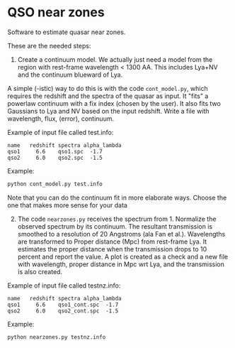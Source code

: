 # QSO near zones

Software to estimate quasar near zones.


These are the needed steps:

1. Create a continuum model. We actually just need a model from the region with rest-frame wavelength < 1300 AA. This includes Lya+NV and the continuum blueward of Lya.

A simple (-istic) way to do this is with the code `cont_model.py`, which requires the redshift and the spectra of the quasar as input. It "fits" a powerlaw continuum with a fix index (chosen by the user). It also fits two Gaussians to Lya and NV based on the input redshift.
Write a file with wavelength, flux, (error), continuum.

Example of input file called test.info:

    name   redshift spectra alpha_lambda
    qso1     6.6    qso1.spc  -1.7
    qso2     6.0    qso2.spc  -1.5

Example:
```python
python cont_model.py test.info
```

Note that you can do the continuum fit in more elaborate ways. Choose the one that makes more sense for your data



2. The code `nearzones.py` receives the spectrum from 1. Normalize the observed spectrum by its continuum. The resultant transmission is smoothed to a resolution of 20 Angstroms (ala Fan et al.). Wavelengths are transformed to Proper distance (Mpc) from rest-frame Lya. It estimates the proper distance when the transmission drops to 10 percent and report the value. A plot is created as a check and a new file with wavelength, proper distance in Mpc wrt Lya, and the transmission is also created.


Example of input file called testnz.info:

    name   redshift spectra alpha_lambda
    qso1     6.6    qso1_cont.spc  -1.7
    qso2     6.0    qso2_cont.spc  -1.5

Example:
```python
python nearzones.py testnz.info
```
